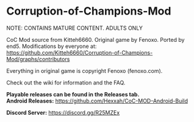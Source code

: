 Corruption-of-Champions-Mod
===========================

NOTE: CONTAINS MATURE CONTENT. ADULTS ONLY

CoC Mod source from Kitteh6660. Original game by Fenoxo. Ported by end5.
Modifications by everyone at:  
https://github.com/Kitteh6660/Corruption-of-Champions-Mod/graphs/contributors

Everything in original game is copyright Fenoxo (fenoxo.com).

Check out the wiki for information and the FAQ.

**Playable releases can be found in the Releases tab.**  
**Android Releases:** https://github.com/Hexxah/CoC-MOD-Android-Build  

**Discord Server:** https://discord.gg/R25MZEx
